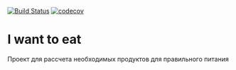 [![Build Status](https://travis-ci.org/Antonppavlov/iwanttoeat.svg?branch=master)](https://travis-ci.org/Antonppavlov/iwanttoeat)
[![codecov](https://codecov.io/gh/Antonppavlov/iwanttoeat/branch/master/graph/badge.svg)](https://codecov.io/gh/Antonppavlov/iwanttoeat)
# I want to eat

Проект для рассчета необходимых продуктов для правильного питания
